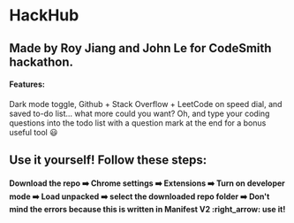 # HackHub
## Made by Roy Jiang and John Le for CodeSmith hackathon. 
#### Features: 
Dark mode toggle, Github + Stack Overflow + LeetCode on speed dial, and saved to-do list... what more could you want? Oh, and type your coding questions into the todo list with a question mark at the end for a bonus useful tool :smiley:

## Use it yourself! Follow these steps:
#### Download the repo :arrow_right: Chrome settings :arrow_right: Extensions :arrow_right: Turn on developer mode :arrow_right: Load unpacked :arrow_right: select the downloaded repo folder :arrow_right: Don't mind the errors because this is written in Manifest V2 :right_arrow: use it! 
